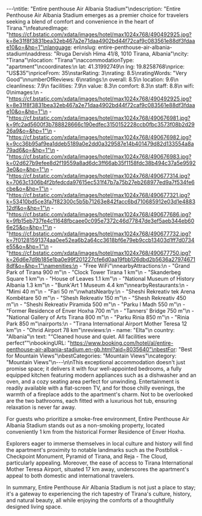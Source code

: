 ---\ntitle: "Entire penthouse Air Albania Stadium"\ndescription: "Entire Penthouse Air Albania Stadium emerges as a premier choice for travelers seeking a blend of comfort and convenience in the heart of Tirana."\nfeaturedImage: "https://cf.bstatic.com/xdata/images/hotel/max1024x768/490492925.jpg?k=8e31f8f3831bea32eb467a2e71daa4902bd44f72caf9c083561e88df3fdaae10&o=&hp=1"\nlanguage: en\nslug: entire-penthouse-air-albania-stadium\naddress: "Rruga Dervish Hima 41/8, 1010 Tirana, Albania"\ncity: "Tirana"\nlocation: "Tirana"\naccommodationType: "apartment"\ncoordinates:\n  lat: 41.31992749\n  lng: 19.8258768\nprice: "US$35"\npriceFrom: 35\nstarRating: 3\nrating: 8.5\nratingWords: "Very Good"\nnumberOfReviews: 6\nratings:\n  overall: 8.5\n  location: 9.6\n  cleanliness: 7.9\n  facilities: 7.9\n  value: 8.3\n  comfort: 8.3\n  staff: 8.8\n  wifi: 0\nimages:\n  - "https://cf.bstatic.com/xdata/images/hotel/max1024x768/490492925.jpg?k=8e31f8f3831bea32eb467a2e71daa4902bd44f72caf9c083561e88df3fdaae10&o=&hp=1"\n  - "https://cf.bstatic.com/xdata/images/hotel/max1024x768/490676981.jpg?k=9fc2ad5600f3b788828666c190edfec3150152228ccb0fbc3573f08b2d2926a9&o=&hp=1"\n  - "https://cf.bstatic.com/xdata/images/hotel/max1024x768/490676982.jpg?k=9cc36b95af9ea1ddeb5189a0e2dd0a329587e14b401479d82d133554a8a79ad6&o=&hp=1"\n  - "https://cf.bstatic.com/xdata/images/hotel/max1024x768/490676983.jpg?k=02d627b9efee8d2f19559a8ad6dc3ff66ab35f1158fdc38b494c37a5e95923e0&o=&hp=1"\n  - "https://cf.bstatic.com/xdata/images/hotel/max1024x768/490677314.jpg?k=7063c1306b4f2bfedcda97615ec531f47b7a75b27eb268977ed9a7f534fe6cbe&o=&hp=1"\n  - "https://cf.bstatic.com/xdata/images/hotel/max1024x768/490677321.jpg?k=53410bd5ce3fa7f82300c5b5b71263e842facc6bd710685912e03d1e488312df&o=&hp=1"\n  - "https://cf.bstatic.com/xdata/images/hotel/max1024x768/490677686.jpg?k=9fb15eb737fe4c11648fbcaee0c095e7372c46d77847de3ef5aeb344eb606e25&o=&hp=1"\n  - "https://cf.bstatic.com/xdata/images/hotel/max1024x768/490677732.jpg?k=7f01281591374aa0ee52ea6b2a64cc3618bf6e79eb9ccb13403d1ff7d0734e55&o=&hp=1"\n  - "https://cf.bstatic.com/xdata/images/hotel/max1024x768/490677750.jpg?k=26d6e7d9b185e1ba0e99f201227cfe6d0aa19fbb126dbd2b5636a279746718df&o=&hp=1"\namenities:\n  - "Free WiFi"\nnearbyAttractions:\n  - "Grand Park of Tirana 900 m"\n  - "Clock Tower Tirana 1 km"\n  - "Skanderbeg Square 1 km"\n  - "House of Leaves 1.1 km"\n  - "National Museum of History Albania 1.3 km"\n  - "Bunk'Art 1 Museum 4.4 km"\nnearbyRestaurants:\n  - "Mimi 40 m"\n  - "Fari 50 m"\nwhatsNearby:\n  - "Sheshi Rekreativ tek Arena Kombëtare 50 m"\n  - "Shesh Rekreativ 150 m"\n  - "Shesh Rekreativ 450 m"\n  - "Sheshi Rekreativ Piramida 500 m"\n  - "Parku I Madh 550 m"\n  - "Former Residence of Enver Hoxha 700 m"\n  - "Tanners' Bridge 750 m"\n  - "National Gallery of Arts Tirana 800 m"\n  - "Parku Rinia 850 m"\n  - "Rinia Park 850 m"\nairports:\n  - "Tirana International Airport Mother Teresa 12 km"\n  - "Ohrid Airport 78 km"\nreviews:\n  - name: "Elta"\n    country: "Albania"\n    text: "“Cleaned house and quiet. All facilities were perfect”"\nbookingURL: "https://www.booking.com/hotel/al/entire-penthouse-air-albania-stadium.en-gb.html?aid=8035640"\nbestFor: "Best for Mountain Views"\nbestCategories: "Mountain Views"\ncategory: "Mountain Views"\n---\n\nThis exceptional accommodation doesn't just promise space; it delivers it with four well-appointed bedrooms, a fully equipped kitchen featuring modern appliances such as a dishwasher and an oven, and a cozy seating area perfect for unwinding. Entertainment is readily available with a flat-screen TV, and for those chilly evenings, the warmth of a fireplace adds to the apartment's charm. Not to be overlooked are the two bathrooms, each fitted with a luxurious hot tub, ensuring relaxation is never far away.

For guests who prioritize a smoke-free environment, Entire Penthouse Air Albania Stadium stands out as a non-smoking property, located conveniently 1 km from the historical Former Residence of Enver Hoxha. 

Explorers eager to immerse themselves in local culture and history will find the apartment's proximity to notable landmarks such as the Postbllok - Checkpoint Monument, Pyramid of Tirana, and Reja - The Cloud, particularly appealing. Moreover, the ease of access to Tirana International Mother Teresa Airport, situated 17 km away, underscores the apartment's appeal to both domestic and international travelers.

In summary, Entire Penthouse Air Albania Stadium is not just a place to stay; it's a gateway to experiencing the rich tapestry of Tirana's culture, history, and natural beauty, all while enjoying the comforts of a thoughtfully designed living space.